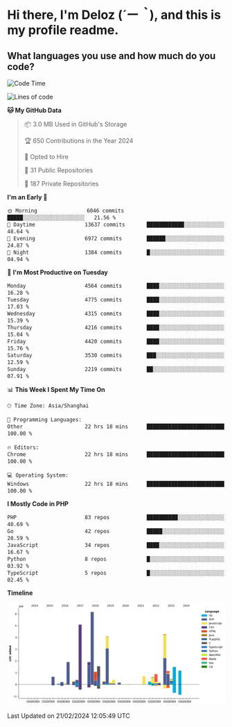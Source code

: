 # **Hi there, I'm Deloz (*´ー｀*), and this is my profile readme.**

## **What languages you use and how much do you code?**

<!--START_SECTION:waka-->
![Code Time](http://img.shields.io/badge/Code%20Time-3%2C345%20hrs%2050%20mins-blue)

![Lines of code](https://img.shields.io/badge/From%20Hello%20World%20I%27ve%20Written-35.6%20million%20lines%20of%20code-blue)

**🐱 My GitHub Data** 

> 📦 3.0 MB Used in GitHub's Storage 
 > 
> 🏆 650 Contributions in the Year 2024
 > 
> 💼 Opted to Hire
 > 
> 📜 31 Public Repositories 
 > 
> 🔑 187 Private Repositories 
 > 
**I'm an Early 🐤** 

```text
🌞 Morning                6046 commits        █████░░░░░░░░░░░░░░░░░░░░   21.56 % 
🌆 Daytime                13637 commits       ████████████░░░░░░░░░░░░░   48.64 % 
🌃 Evening                6972 commits        ██████░░░░░░░░░░░░░░░░░░░   24.87 % 
🌙 Night                  1384 commits        █░░░░░░░░░░░░░░░░░░░░░░░░   04.94 % 
```
📅 **I'm Most Productive on Tuesday** 

```text
Monday                   4564 commits        ████░░░░░░░░░░░░░░░░░░░░░   16.28 % 
Tuesday                  4775 commits        ████░░░░░░░░░░░░░░░░░░░░░   17.03 % 
Wednesday                4315 commits        ████░░░░░░░░░░░░░░░░░░░░░   15.39 % 
Thursday                 4216 commits        ████░░░░░░░░░░░░░░░░░░░░░   15.04 % 
Friday                   4420 commits        ████░░░░░░░░░░░░░░░░░░░░░   15.76 % 
Saturday                 3530 commits        ███░░░░░░░░░░░░░░░░░░░░░░   12.59 % 
Sunday                   2219 commits        ██░░░░░░░░░░░░░░░░░░░░░░░   07.91 % 
```


📊 **This Week I Spent My Time On** 

```text
🕑︎ Time Zone: Asia/Shanghai

💬 Programming Languages: 
Other                    22 hrs 18 mins      █████████████████████████   100.00 % 

🔥 Editors: 
Chrome                   22 hrs 18 mins      █████████████████████████   100.00 % 

💻 Operating System: 
Windows                  22 hrs 18 mins      █████████████████████████   100.00 % 
```

**I Mostly Code in PHP** 

```text
PHP                      83 repos            ██████████░░░░░░░░░░░░░░░   40.69 % 
Go                       42 repos            █████░░░░░░░░░░░░░░░░░░░░   20.59 % 
JavaScript               34 repos            ████░░░░░░░░░░░░░░░░░░░░░   16.67 % 
Python                   8 repos             █░░░░░░░░░░░░░░░░░░░░░░░░   03.92 % 
TypeScript               5 repos             █░░░░░░░░░░░░░░░░░░░░░░░░   02.45 % 
```



**Timeline**

![Lines of Code chart](https://raw.githubusercontent.com/deloz/deloz/main/assets/bar_graph.png)


 Last Updated on 21/02/2024 12:05:49 UTC
<!--END_SECTION:waka-->
